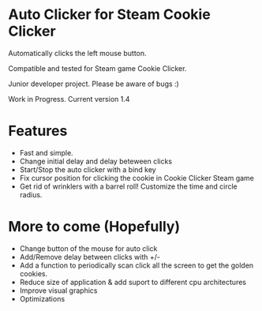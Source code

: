 # Auto Clicker for Steam Cookie Clicker

Automatically clicks the left mouse button.

Compatible and tested for Steam game Cookie Clicker.

Junior developer project. Please be aware of bugs :)

Work in Progress. Current version 1.4


# Features

- Fast and simple.
- Change initial delay and delay beteween clicks
- Start/Stop the auto clicker with a bind key
- Fix cursor position for clicking the cookie in Cookie Clicker Steam game
- Get rid of wrinklers with a barrel roll! Customize the time and circle radius.


# More to come (Hopefully)
- Change button of the mouse for auto click
- Add/Remove delay between clicks with +/-
- Add a function to periodically scan click all the screen to get the golden cookies.
- Reduce size of application & add suport to different cpu architectures
- Improve visual graphics
- Optimizations
